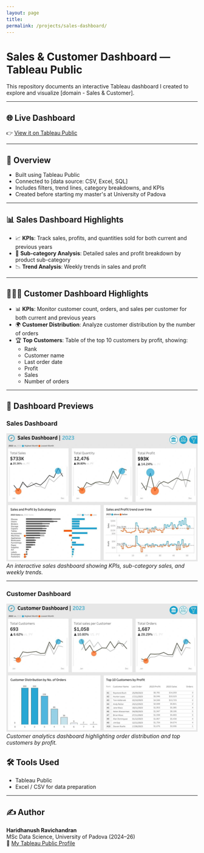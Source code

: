 ```yaml
---
layout: page
title: 
permalink: /projects/sales-dashboard/
---
```


# Sales & Customer Dashboard — Tableau Public

This repository documents an interactive Tableau dashboard I created to explore and visualize [domain - Sales & Customer].

---

## 🌐 Live Dashboard

👉 [View it on Tableau Public](https://public.tableau.com/app/profile/hari.ravi6514/viz/SalesDashboard_17214591141950/SalesDashboard)

---

## 🧾 Overview

- Built using Tableau Public
- Connected to [data source: CSV, Excel, SQL]
- Includes filters, trend lines, category breakdowns, and KPIs
- Created before starting my master's at University of Padova

---

## 📊 Sales Dashboard Highlights
- 📈 **KPIs**: Track sales, profits, and quantities sold for both current and previous years
- 🧩 **Sub-category Analysis**: Detailed sales and profit breakdown by product sub-category
- 📉 **Trend Analysis**: Weekly trends in sales and profit

---

## 🧑‍🤝‍🧑 Customer Dashboard Highlights
- 📊 **KPIs**: Monitor customer count, orders, and sales per customer for both current and previous years
- 🌍 **Customer Distribution**: Analyze customer distribution by the number of orders
- 🏆 **Top Customers**: Table of the top 10 customers by profit, showing:
  - Rank
  - Customer name
  - Last order date
  - Profit
  - Sales
  - Number of orders

---

## 📸 Dashboard Previews

### Sales Dashboard  
![Sales Dashboard](../assets/img/Sales_tableau.jpeg)  
*An interactive sales dashboard showing KPIs, sub-category sales, and weekly trends.*

---

### Customer Dashboard  
![Customer Dashboard](../assets/img/customer_tableau.jpeg)  
*Customer analytics dashboard highlighting order distribution and top customers by profit.*

## 🛠 Tools Used
- Tableau Public
- Excel / CSV for data preparation

---
## ✍️ Author

**Haridhanush Ravichandran**  
MSc Data Science, University of Padova (2024–26)  
🔗 [My Tableau Public Profile](https://public.tableau.com/app/profile/hari.ravi6514)
